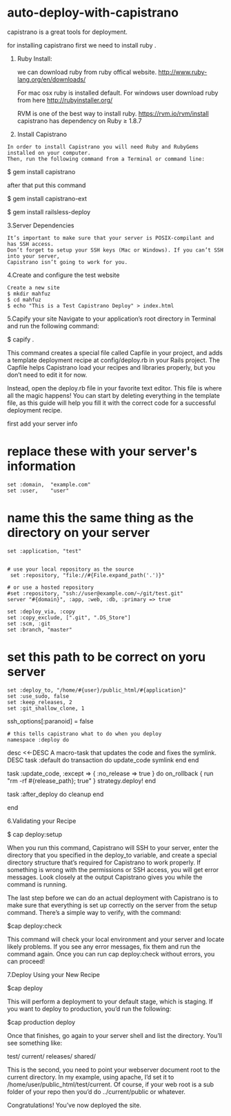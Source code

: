 auto-deploy-with-capistrano
===========================
capistrano is a great tools for deployment.
 
for installing  capistrano first we need to install ruby .

1. Ruby Install:

   we can download ruby from ruby offical website. http://www.ruby-lang.org/en/downloads/
   
   For mac osx ruby is installed default.
   For windows user download ruby from here http://rubyinstaller.org/
   
   RVM is one of the best way to install ruby.
   https://rvm.io/rvm/install
   capistrano has dependency on  Ruby ≥ 1.8.7
   
  2. Install Capistrano
  
    In order to install Capistrano you will need Ruby and RubyGems installed on your computer. 
    Then, run the following command from a Terminal or command line:

   $ gem install capistrano
   
   after that put this command
   
   $ gem install capistrano-ext
   
   $ gem install railsless-deploy
   
  3.Server Dependencies
  
    It’s important to make sure that your server is POSIX-compilant and has SSH access. 
    Don’t forget to setup your SSH keys (Mac or Windows). If you can’t SSH into your server, 
    Capistrano isn’t going to work for you.
    
  4.Create and configure the test website
   
    Create a new site
    $ mkdir mahfuz
    $ cd mahfuz
    $ echo "This is a Test Capistrano Deploy" > index.html   
    

 5.Capify your site
   Navigate to your application’s root directory in Terminal and run the following command:
   
   $ capify .
   
   
   This command creates a special file called Capfile in your project, and adds a template deployment recipe at config/deploy.rb in your Rails project. 
   The Capfile helps Capistrano load your recipes and libraries properly, but you don’t need to edit it for now.

   Instead, open the deploy.rb file in your favorite text editor. This file is where all the magic happens!
   You can start by deleting everything in the template file, as this guide will help you fill it with the correct code for a successful deployment recipe.
   
   first add your server info
   
   # replace these with your server's information
    set :domain,  "example.com"
    set :user,    "user"
    
  # name this the same thing as the directory on your server
    set :application, "test"  
    
    
    # use your local repository as the source
     set :repository, "file://#{File.expand_path('.')}"

    # or use a hosted repository
    #set :repository, "ssh://user@example.com/~/git/test.git"
    server "#{domain}", :app, :web, :db, :primary => true

    set :deploy_via, :copy
    set :copy_exclude, [".git", ".DS_Store"]
    set :scm, :git
    set :branch, "master"
   # set this path to be correct on yoru server
    set :deploy_to, "/home/#{user}/public_html/#{application}"
    set :use_sudo, false
    set :keep_releases, 2
    set :git_shallow_clone, 1

   ssh_options[:paranoid] = false

    # this tells capistrano what to do when you deploy
    namespace :deploy do

  desc <<-DESC
  A macro-task that updates the code and fixes the symlink.
  DESC
  task :default do
    transaction do
      update_code
      symlink
    end
  end

  task :update_code, :except => { :no_release => true } do
    on_rollback { run "rm -rf #{release_path}; true" }
    strategy.deploy!
  end

  task :after_deploy do
    cleanup
  end

end


6.Validating your Recipe

  $ cap deploy:setup
  
  When you run this command, Capistrano will SSH to your server, enter the directory that you specified in the 
  deploy_to variable, and create a special directory structure that’s required for Capistrano to work properly. 
  If something is wrong with the permissions or SSH access,
  you will get error messages. Look closely at the output Capistrano gives you while the command is running.

  The last step before we can do an actual deployment with Capistrano is to make sure that everything is set up correctly on the server from the setup command. 
  There’s a simple way to verify, with the command:
  
  $cap deploy:check
  
  This command will check your local environment and your server and locate likely problems. 
  If you see any error messages, fix them and run the command again. Once you can run cap deploy:check without errors, you can proceed!
  
  7.Deploy Using your New Recipe
  
  $cap deploy
  
  This will perform a deployment to your default stage, which is staging. If you want to deploy to production, you’d run the following:
  
  $cap production deploy
  
  Once that finishes, go again to your server shell and list the directory. You’ll see something like:
  
  test/
  current/
  releases/
  shared/

  This is the second, you need to point your webserver document root to the current directory. 
  In my example, using apache, I’d set it to /home/user/public_html/test/current. Of course,
  if your web root is a sub folder of your repo then you’d do ../current/public or whatever.

  Congratulations! You’ve now deployed the site.


